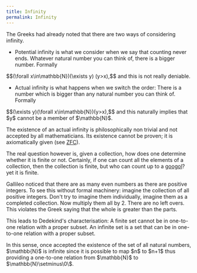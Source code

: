 ```yaml
---
title: Infinity
permalink: Infinity
---
```












  
The Greeks had already noted that there are two ways of considering
infinity.

- Potential infinity is what we consider when we say that counting never
  ends. Whatever natural number you can think of, there is a bigger
  number. Formally

\$\$(\forall x\in\mathbb{N})(\exists y) (y\>x),\$\$ and this is not
really deniable.

- Actual infinity is what happens when we switch the order: There is a
  number which is bigger than any natural number you can think of.
  Formally

\$\$(\exists y)(\forall x\in\mathbb{N})(y\>x),\$\$ and this naturally
implies that \$y\$ cannot be a member of \$\mathbb{N}\$.

The existence of an actual infinity is philosophically non trivial and
not accepted by all mathematicians. Its existence cannot be proven; it
is axiomatically given (see
[ZFC](ZFC "ZFC")).

The real question however is, given a collection, how does one determine
whether it is finite or not. Certainly, if one can count all the
elements of a collection, then the collection is finite, but who can
count up to a
[googol](Googol "Googol")?
yet it is finite.

Gallileo noticed that there are as many even numbers as there are
positive integers. To see this without formal machinery: imagine the
collection of all positive integers. Don't try to imagine them
individually, imagine them as a completed collection. Now multiply them
all by 2. There are no left overs. This violates the Greek saying that
the whole is greater than the parts.

  
This leads to Dedekind's characterisation: A finite set cannot be in
one-to-one relation with a proper subset. An infinite set is a set that
can be in one-to-one relation with a proper subset.

In this sense, once accepted the existence of the set of all natural
numbers, \$\mathbb{N}\$ is infinite since it is possible to map \$n\$ to
\$n+1\$ thus providing a one-to-one relation from \$\mathbb{N}\$ to
\$\mathbb{N}\setminus\\0\\\$.


